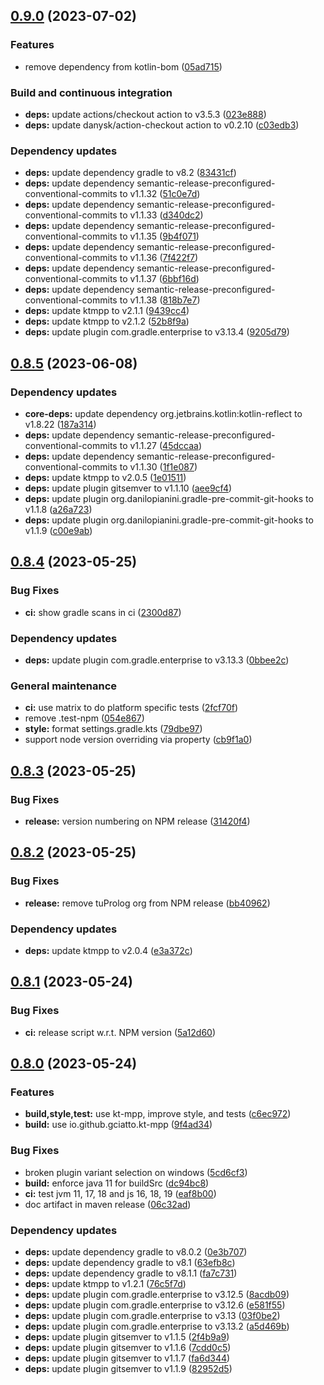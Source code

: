 ## [0.9.0](https://github.com/gciatto/kt-math/compare/0.8.5...0.9.0) (2023-07-02)


### Features

* remove dependency from kotlin-bom ([05ad715](https://github.com/gciatto/kt-math/commit/05ad715e9b8e47146db26bf241a33af48d81b418))


### Build and continuous integration

* **deps:** update actions/checkout action to v3.5.3 ([023e888](https://github.com/gciatto/kt-math/commit/023e888cea576f3dd81f5483d34bd98ed22f85d8))
* **deps:** update danysk/action-checkout action to v0.2.10 ([c03edb3](https://github.com/gciatto/kt-math/commit/c03edb36e482420dbd67e0e45ebc64d0079b2a81))


### Dependency updates

* **deps:** update dependency gradle to v8.2 ([83431cf](https://github.com/gciatto/kt-math/commit/83431cf72b77c4c189d77c0ef1aa9b252fb0fc3f))
* **deps:** update dependency semantic-release-preconfigured-conventional-commits to v1.1.32 ([51c0e7d](https://github.com/gciatto/kt-math/commit/51c0e7d5cc9b65ee6f9c6779ba825d72db8f6b39))
* **deps:** update dependency semantic-release-preconfigured-conventional-commits to v1.1.33 ([d340dc2](https://github.com/gciatto/kt-math/commit/d340dc2f704f169f0f7ed19916bf101a25785802))
* **deps:** update dependency semantic-release-preconfigured-conventional-commits to v1.1.35 ([9b4f071](https://github.com/gciatto/kt-math/commit/9b4f071c3455517e82662beca4a22a1da71c1482))
* **deps:** update dependency semantic-release-preconfigured-conventional-commits to v1.1.36 ([7f422f7](https://github.com/gciatto/kt-math/commit/7f422f75f4e7e368589350fbe3b84ecb718a2b24))
* **deps:** update dependency semantic-release-preconfigured-conventional-commits to v1.1.37 ([6bbf16d](https://github.com/gciatto/kt-math/commit/6bbf16d9380bfcdaf662ef3b234c72d2032c5465))
* **deps:** update dependency semantic-release-preconfigured-conventional-commits to v1.1.38 ([818b7e7](https://github.com/gciatto/kt-math/commit/818b7e768307fdb394066d4df8a6eff13319b93c))
* **deps:** update ktmpp to v2.1.1 ([9439cc4](https://github.com/gciatto/kt-math/commit/9439cc436d2c27ef3ef58d6e001a9708e145885a))
* **deps:** update ktmpp to v2.1.2 ([52b8f9a](https://github.com/gciatto/kt-math/commit/52b8f9a26db87fd74b7e41827dd83dc7025cd5c5))
* **deps:** update plugin com.gradle.enterprise to v3.13.4 ([9205d79](https://github.com/gciatto/kt-math/commit/9205d7956917a5c55129efb497ae162aafeabf8c))

## [0.8.5](https://github.com/gciatto/kt-math/compare/0.8.4...0.8.5) (2023-06-08)


### Dependency updates

* **core-deps:** update dependency org.jetbrains.kotlin:kotlin-reflect to v1.8.22 ([187a314](https://github.com/gciatto/kt-math/commit/187a314649cd2688bef456676026a7a53e13902d))
* **deps:** update dependency semantic-release-preconfigured-conventional-commits to v1.1.27 ([45dccaa](https://github.com/gciatto/kt-math/commit/45dccaa3ef87f6c26980a4ac921696a50f9b2aee))
* **deps:** update dependency semantic-release-preconfigured-conventional-commits to v1.1.30 ([1f1e087](https://github.com/gciatto/kt-math/commit/1f1e0879eca649dab9f4f91f996587f6f900559f))
* **deps:** update ktmpp to v2.0.5 ([1e01511](https://github.com/gciatto/kt-math/commit/1e01511e8a185c732a1548febd17c9289c83d778))
* **deps:** update plugin gitsemver to v1.1.10 ([aee9cf4](https://github.com/gciatto/kt-math/commit/aee9cf4c3ab97622310d9309b88994501b11d239))
* **deps:** update plugin org.danilopianini.gradle-pre-commit-git-hooks to v1.1.8 ([a26a723](https://github.com/gciatto/kt-math/commit/a26a72394881e5ca3ac703fbc11c930bc957b2e7))
* **deps:** update plugin org.danilopianini.gradle-pre-commit-git-hooks to v1.1.9 ([c00e9ab](https://github.com/gciatto/kt-math/commit/c00e9abe8939e3bda214fb9dcce90501cd09f9ae))

## [0.8.4](https://github.com/gciatto/kt-math/compare/0.8.3...0.8.4) (2023-05-25)


### Bug Fixes

* **ci:** show gradle scans in ci ([2300d87](https://github.com/gciatto/kt-math/commit/2300d87677e0a36cbaa4aef541295cfba0fadd12))


### Dependency updates

* **deps:** update plugin com.gradle.enterprise to v3.13.3 ([0bbee2c](https://github.com/gciatto/kt-math/commit/0bbee2cda5930bc79673a701ee7e7e8ee0144af6))


### General maintenance

* **ci:** use matrix to do platform specific tests ([2fcf70f](https://github.com/gciatto/kt-math/commit/2fcf70f8b9dd883a7106e2978d697caea42ca68b))
* remove .test-npm ([054e867](https://github.com/gciatto/kt-math/commit/054e867abd613b864af4742528d4fa18aae9198f))
* **style:** format settings.gradle.kts ([79dbe97](https://github.com/gciatto/kt-math/commit/79dbe9796f88bafd2ec61ebf55e3403c6bdb3d77))
* support node version overriding via property ([cb9f1a0](https://github.com/gciatto/kt-math/commit/cb9f1a0ce3e0b777c07116315bafe8ae008217ed))

## [0.8.3](https://github.com/gciatto/kt-math/compare/0.8.2...0.8.3) (2023-05-25)


### Bug Fixes

* **release:** version numbering on NPM release ([31420f4](https://github.com/gciatto/kt-math/commit/31420f402882e93a5dbe19717549f59dd7a934a4))

## [0.8.2](https://github.com/gciatto/kt-math/compare/0.8.1...0.8.2) (2023-05-25)


### Bug Fixes

* **release:** remove tuProlog org from NPM release ([bb40962](https://github.com/gciatto/kt-math/commit/bb409621e0bda3e38d668c3de5fd2a904f5cfa28))


### Dependency updates

* **deps:** update ktmpp to v2.0.4 ([e3a372c](https://github.com/gciatto/kt-math/commit/e3a372cf4d2430b6f313fabc1c2196a3a7e5a476))

## [0.8.1](https://github.com/gciatto/kt-math/compare/0.8.0...0.8.1) (2023-05-24)


### Bug Fixes

* **ci:** release script w.r.t. NPM version ([5a12d60](https://github.com/gciatto/kt-math/commit/5a12d601a83a5403cf2bfa4bd97f45fa791e86e1))

## [0.8.0](https://github.com/gciatto/kt-math/compare/0.7.4...0.8.0) (2023-05-24)


### Features

* **build,style,test:** use kt-mpp, improve style, and tests ([c6ec972](https://github.com/gciatto/kt-math/commit/c6ec9727709526c4ff5e897d1f01b89180c818c1))
* **build:** use io.github.gciatto.kt-mpp ([9f4ad34](https://github.com/gciatto/kt-math/commit/9f4ad34882728578cc61f353d39632741bc4cb7a))


### Bug Fixes

* broken plugin variant selection on windows ([5cd6cf3](https://github.com/gciatto/kt-math/commit/5cd6cf394b364884fb445c3cde27799cc9398b5d))
* **build:** enforce java 11 for buildSrc ([dc94bc8](https://github.com/gciatto/kt-math/commit/dc94bc8d71fc86e32f494586b091b9daecde069d))
* **ci:** test jvm 11, 17, 18 and js 16, 18, 19 ([eaf8b00](https://github.com/gciatto/kt-math/commit/eaf8b002ab4d6ab9d5b1c178745c1006b220bbb5))
* doc artifact in maven release ([06c32ad](https://github.com/gciatto/kt-math/commit/06c32adab61abb55dad2915ede3903185c602330))


### Dependency updates

* **deps:** update dependency gradle to v8.0.2 ([0e3b707](https://github.com/gciatto/kt-math/commit/0e3b707887db7afb17357a249c6793b72a75640d))
* **deps:** update dependency gradle to v8.1 ([63efb8c](https://github.com/gciatto/kt-math/commit/63efb8c096cb0ec895561ac697f5dcc26cda4777))
* **deps:** update dependency gradle to v8.1.1 ([fa7c731](https://github.com/gciatto/kt-math/commit/fa7c731773e348f1279ad8a2f3b256af8e942abe))
* **deps:** update ktmpp to v1.2.1 ([76c5f7d](https://github.com/gciatto/kt-math/commit/76c5f7d9e47da9295b4c61dd385352bac154c34c))
* **deps:** update plugin com.gradle.enterprise to v3.12.5 ([8acdb09](https://github.com/gciatto/kt-math/commit/8acdb0957266a8de153cbf1ea0e83d1a7be830a3))
* **deps:** update plugin com.gradle.enterprise to v3.12.6 ([e581f55](https://github.com/gciatto/kt-math/commit/e581f550e886c2c1936d5c472281e10bb06969ff))
* **deps:** update plugin com.gradle.enterprise to v3.13 ([03f0be2](https://github.com/gciatto/kt-math/commit/03f0be2efd975a63decd53eb51bdd4998a3f1340))
* **deps:** update plugin com.gradle.enterprise to v3.13.2 ([a5d469b](https://github.com/gciatto/kt-math/commit/a5d469b2c0d3a1695d8cdd4e8f61acdebd98342d))
* **deps:** update plugin gitsemver to v1.1.5 ([2f4b9a9](https://github.com/gciatto/kt-math/commit/2f4b9a97535e53eaab42f5965710bfcfca3a740f))
* **deps:** update plugin gitsemver to v1.1.6 ([7cdd0c5](https://github.com/gciatto/kt-math/commit/7cdd0c54cc1f1ebfd1fef162f3898bb9beeef4a0))
* **deps:** update plugin gitsemver to v1.1.7 ([fa6d344](https://github.com/gciatto/kt-math/commit/fa6d34415c728da72991322539d9cc7d96494c53))
* **deps:** update plugin gitsemver to v1.1.9 ([82952d5](https://github.com/gciatto/kt-math/commit/82952d57f80eb11ee42cac0f04ce58dcc9602650))
